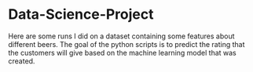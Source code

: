 # Data-Science-Project

Here are some runs I did on a dataset containing some features about different beers. The goal of the python scripts 
is to predict the rating that the customers will give based on the machine learning model that was created.
